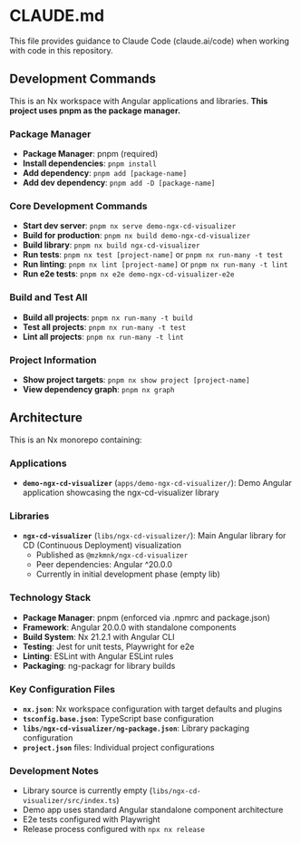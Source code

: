 # CLAUDE.md

This file provides guidance to Claude Code (claude.ai/code) when working with code in this repository.

## Development Commands

This is an Nx workspace with Angular applications and libraries. **This project uses pnpm as the package manager.**

### Package Manager
- **Package Manager**: pnpm (required)
- **Install dependencies**: `pnpm install`
- **Add dependency**: `pnpm add [package-name]`
- **Add dev dependency**: `pnpm add -D [package-name]`

### Core Development Commands
- **Start dev server**: `pnpm nx serve demo-ngx-cd-visualizer`
- **Build for production**: `pnpm nx build demo-ngx-cd-visualizer`
- **Build library**: `pnpm nx build ngx-cd-visualizer`
- **Run tests**: `pnpm nx test [project-name]` or `pnpm nx run-many -t test`
- **Run linting**: `pnpm nx lint [project-name]` or `pnpm nx run-many -t lint`
- **Run e2e tests**: `pnpm nx e2e demo-ngx-cd-visualizer-e2e`

### Build and Test All
- **Build all projects**: `pnpm nx run-many -t build`
- **Test all projects**: `pnpm nx run-many -t test`
- **Lint all projects**: `pnpm nx run-many -t lint`

### Project Information
- **Show project targets**: `pnpm nx show project [project-name]`
- **View dependency graph**: `pnpm nx graph`

## Architecture

This is an Nx monorepo containing:

### Applications
- **`demo-ngx-cd-visualizer`** (`apps/demo-ngx-cd-visualizer/`): Demo Angular application showcasing the ngx-cd-visualizer library

### Libraries
- **`ngx-cd-visualizer`** (`libs/ngx-cd-visualizer/`): Main Angular library for CD (Continuous Deployment) visualization
  - Published as `@mzkmnk/ngx-cd-visualizer`
  - Peer dependencies: Angular ^20.0.0
  - Currently in initial development phase (empty lib)

### Technology Stack
- **Package Manager**: pnpm (enforced via .npmrc and package.json)
- **Framework**: Angular 20.0.0 with standalone components
- **Build System**: Nx 21.2.1 with Angular CLI
- **Testing**: Jest for unit tests, Playwright for e2e
- **Linting**: ESLint with Angular ESLint rules
- **Packaging**: ng-packagr for library builds

### Key Configuration Files
- **`nx.json`**: Nx workspace configuration with target defaults and plugins
- **`tsconfig.base.json`**: TypeScript base configuration
- **`libs/ngx-cd-visualizer/ng-package.json`**: Library packaging configuration
- **`project.json`** files: Individual project configurations

### Development Notes
- Library source is currently empty (`libs/ngx-cd-visualizer/src/index.ts`)
- Demo app uses standard Angular standalone component architecture
- E2e tests configured with Playwright
- Release process configured with `npx nx release`